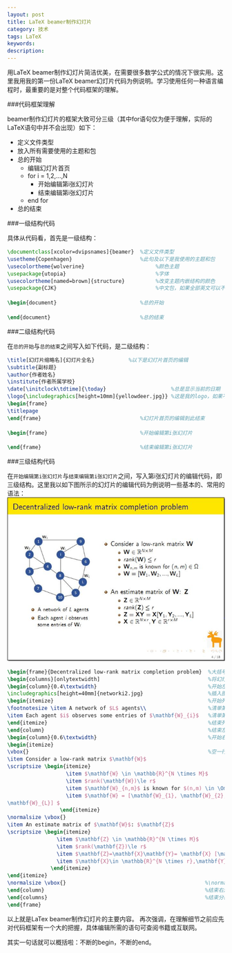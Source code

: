 ```yaml
---
layout: post
title: LaTeX beamer制作幻灯片
category: 技术
tags: LaTeX
keywords: 
description: 
---
```


用LaTeX beamer制作幻灯片简洁优美，在需要很多数学公式的情况下很实用。这里我用我的第一份LaTeX beamer幻灯片代码为例说明。学习使用任何一种语言编程时，最重要的是对整个代码框架的理解。


###代码框架理解

beamer制作幻灯片的框架大致可分三级（其中for语句仅为便于理解，实际的LaTeX语句中并不会出现）如下：

- 定义文件类型
- 放入所有需要使用的主题和包
- 总的开始
	- 编辑幻灯片首页
	- for i = 1,2,...,N
		- 开始编辑第i张幻灯片
		- 结束编辑第i张幻灯片
	- end for
- 总的结束


###一级结构代码

具体从代码看，首先是一级结构：

```tex
\documentclass[xcolor=dvipsnames]{beamer}  %定义文件类型
\usetheme{Copenhagen}                      %此句及以下是我使用的主题和包
\usecolortheme{wolverine}                       %颜色主题
\usepackage{utopia}                             %字体
\usecolortheme[named=brown]{structure}          %改变主题内嵌结构的颜色
\usepackage{CJK}                                %中文包，如果全部英文可以不用

\begin{document}                           %总的开始

\end{document}                             %总的结束
```


###二级结构代码

在`总的开始`与`总的结束`之间写入如下代码，是二级结构：

```tex
\title[幻灯片缩略名]{幻灯片全名}           %以下是幻灯片首页的编辑
\subtitle{副标题}
\author{作者姓名}
\institute{作者所属学校}
\date[\initclock\tdtime]{\today}                     %总是显示当前的日期
\logo{\includegraphics[height=10mm]{yellowdeer.jpg}} %这是我的logo，如果不需要删掉词句即可
\begin{frame}
\titlepage
\end{frame}                                %幻灯片首页的编辑到此结束

\begin{frame}                              %开始编辑第i张幻灯片

\end{frame}                                %结束编辑第i张幻灯片

```


###三级结构代码

在`开始编辑第i张幻灯片`与`结束编辑第i张幻灯片`之间，写入第i张幻灯片的编辑代码，即三级结构。这里我以如下图所示的幻灯片的编辑代码为例说明一些基本的、常用的语法：
![slide_eg](/public/img/slide_eg.JPG)

```tex
\begin{frame}{Decentralized low-rank matrix completion problem}  %大括号中是这页幻灯片的标题
\begin{columns}[onlytextwidth]                                   %将幻灯片分为两栏
\begin{column}{0.4\textwidth}                                    %开始左边的一栏，该栏占宽比为40%
\includegraphics[height=40mm]{networki2.jpg}                     %插入图片，图片大小可通过高度自定义
\begin{itemize}                                                  %开始列出清单
\footnotesize \item A network of $L$ agents\\                    %清单第一项。其中\footnotesize控制字体大小
\item Each agent $i$ observes some entries of $\mathbf{W}_{i}$   %清单第二项
\end{itemize}                                                    %结束列出清单
\end{column}                                                     %结束左边的这栏
\begin{column}{0.6\textwidth}                                    %开始右边的一栏，方法完全与左栏类似，只需要根据实际需要修改
\begin{itemize}
\vbox{}                                                          %空一行
\item Consider a low-rank matrix $\mathbf{W}$
\scriptsize \begin{itemize}
                   \item $\mathbf{W} \in \mathbb{R}^{N \times M}$
                   \item $rank(\mathbf{W})\le r$
                   \item $\mathbf{W}_{n,m}$ is known for $(n,m) \in \Omega$
                   \item $\mathbf{W} = [\mathbf{W}_{1}, \mathbf{W}_{2}, ...,
\mathbf{W}_{L}] $
                 \end{itemize}
\normalsize \vbox{}
\item An estimate matrix of $\mathbf{W}$: $\mathbf{Z}$
\scriptsize \begin{itemize}
                \item $\mathbf{Z} \in \mathbb{R}^{N \times M}$
                \item $rank(\mathbf{Z})\le r$
                \item $\mathbf{Z}=\mathbf{X}\mathbf{Y}= \mathbf{X} [\mathbf{Y}_{1}, \mathbf{Y}_{2}, ..., \mathbf{Y}_{L}]$
                \item $\mathbf{X}\in \mathbb{R}^{N \times r},\mathbf{Y} \in \mathbb{R}^{r \times M}$
              \end{itemize}
\end{itemize}
\normalsize \vbox{}                                             %\normalize使字体恢复正常大小
\end{column}                                                    %结束右边栏
\end{columns}                                                   %结束分栏
\end{frame}
```

以上就是LaTex beamer制作幻灯片的主要内容。
再次强调，在理解细节之前应先对代码框架有一个大的把握，具体编辑所需的语句可查阅书籍或互联网。

其实一句话就可以概括啦：不断的begin，不断的end。

